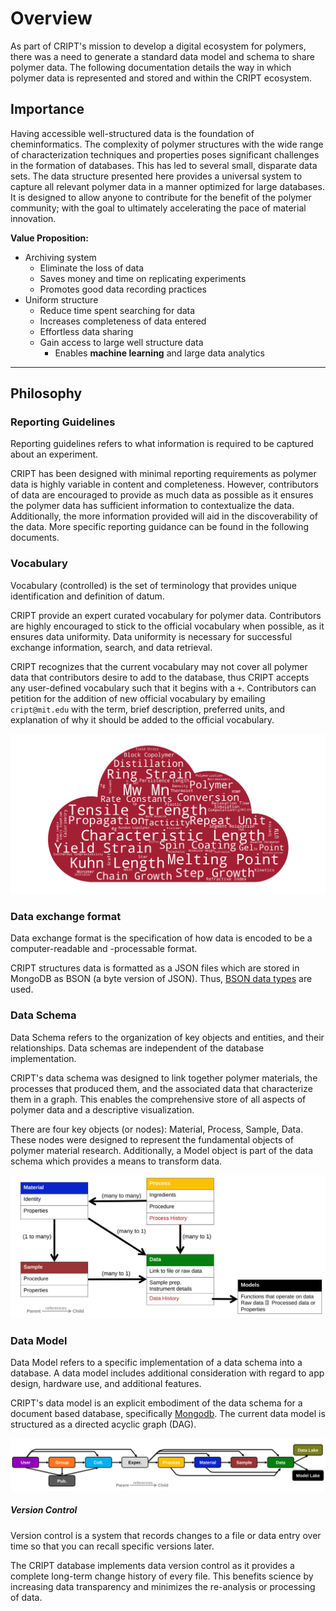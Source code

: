 # Overview

As part of CRIPT's mission to develop a digital ecosystem for polymers, there was a need to generate a standard data model and 
schema to share polymer data. The following documentation details  the way in which polymer data is represented and 
stored and within the CRIPT ecosystem.

## Importance

Having accessible well-structured data is the foundation of cheminformatics. The complexity of polymer 
structures with the wide range of characterization techniques and properties poses significant challenges in the 
formation of databases. This has led to several small, disparate data sets. The data structure presented here provides a
universal system to capture all relevant polymer data in a manner optimized for large databases. It is designed to allow 
anyone to contribute for the benefit of the polymer community; with the goal to ultimately accelerating the pace of material innovation.

**Value Proposition:**

* Archiving system
    * Eliminate the loss of data
    * Saves money and time on replicating experiments
    * Promotes good data recording practices  
* Uniform structure
    * Reduce time spent searching for data
    * Increases completeness of data entered
    * Effortless data sharing   
    * Gain access to large well structure data
        * Enables **machine learning** and large data analytics


---

## Philosophy

### Reporting Guidelines
Reporting guidelines refers to what information is required to be captured about an experiment.

CRIPT has been designed with minimal reporting requirements as polymer data is highly variable in 
content and completeness. However, contributors of data are encouraged to provide as much data as possible as it ensures
the polymer data has sufficient information to contextualize the data. Additionally, the more information provided will 
aid in the discoverability of the data. More specific reporting guidance can be found in the following documents. 


### Vocabulary
Vocabulary (controlled) is the set of terminology that provides unique identification and definition of datum. 

CRIPT provide an expert curated vocabulary for polymer data. Contributors are highly encouraged to stick to the official 
vocabulary when possible, as it ensures data uniformity. Data uniformity is necessary for successful exchange information,
search, and data retrieval.

CRIPT recognizes that the current vocabulary may not cover all polymer data that contributors desire to add to the 
database, thus CRIPT accepts any user-defined vocabulary such that it begins with a `+`. Contributors can petition for 
the addition of new official vocabulary by emailing `cript@mit.edu` with the term, brief description, preferred units,
and explanation of why it should be added to the official vocabulary.

![Word_Cloud](../img/word_cloud_crop.png)


### Data exchange format
Data exchange format is the specification of how data is encoded to be a computer-readable and -processable format.

CRIPT structures data is formatted as a JSON files which are stored in MongoDB as BSON (a byte version of JSON). Thus,
[BSON data types](https://docs.mongodb.com/manual/reference/bson-types/#timestamps) are used.


### Data Schema
Data Schema refers to the organization of key objects and entities, and their relationships. Data schemas are 
independent of the database implementation. 

CRIPT's data schema was designed to link together polymer materials, the processes that produced them, and the 
associated data that characterize them in a graph. This enables the comprehensive store of all aspects of polymer
data and a descriptive visualization.

There are four key objects (or nodes): Material, Process, Sample, Data. These nodes were designed to represent the 
fundamental objects of polymer material research. Additionally, a Model object is part of the data schema which provides
a means to transform data.

![Data_Model](../img/data_model.svg)


### Data Model
Data Model refers to a specific implementation of a data schema into a database. A data model includes additional 
consideration with regard to app design, hardware use, and additional features. 

CRIPT's data model is an explicit embodiment of the data schema for a document based database, 
specifically [Mongodb](https://www.mongodb.com/). The current data model is structured as a directed acyclic graph (DAG).

![Data_Schema](../img/directed_data_model.svg)


##### Version Control
Version control is a system that records changes to a file or data entry over time so that you can recall 
specific versions later.

The CRIPT database implements data version control as it provides a complete long-term change history of every file.
This benefits science by increasing data transparency and minimizes the re-analysis or processing of data.


